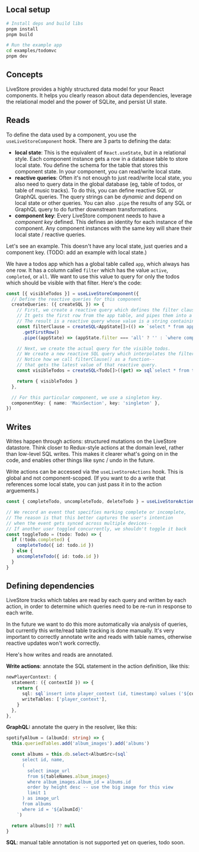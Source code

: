## Local setup

```sh
# Install deps and build libs
pnpm install
pnpm build

# Run the example app
cd examples/todomvc
pnpm dev
```

## Concepts

LiveStore provides a highly structured data model for your React components. It helps you clearly reason about data dependencies, leverage the relational model and the power of SQLite, and persist UI state.

## Reads

To define the data used by a component, you use the `useLiveStoreComponent` hook. There are 3 parts to defining the data:

- **local state**: This is the equivalent of `React.useState`, but in a relational style. Each component instance gets a row in a database table to store local state. You define the schema for the table that stores this component state. In your component, you can read/write local state.
- **reactive queries**: Often it's not enough to just read/write local state, you also need to query data in the global database (eg, table of todos, or table of music tracks). To do this, you can define reactive SQL or GraphQL queries. The query strings can be _dynamic_ and depend on local state or other queries. You can also `.pipe` the results of any SQL or GraphQL query to do further downstream transformations.
- **component key**: Every LiveStore component needs to have a _component key_ defined. This defines an identity for each instance of the component. Any component instances with the same key will share their local state / reactive queries.

Let's see an example. This doesn't have any local state, just queries and a component key. (TODO: add an example with local state.)

We have a todos app which has a global table called `app`, which always has one row. It has a column called `filter` which has the value `active`, `completed`, or `all`. We want to use this value to query for only the todos which should be visible with that filter. Here's the code:

```ts
const [{ visibleTodos }] = useLiveStoreComponent({
  // Define the reactive queries for this component
  createQueries: ({ createSQL }) => {
    // First, we create a reactive query which defines the filter clause for the SQL query.
    // It gets the first row from the app table, and pipes them into a transform function.
    // The result is a reactive query whose value is a string containing the filter clause.
    const filterClause = createSQL<AppState[]>(() => `select * from app;`)
      .getFirstRow()
      .pipe((appState) => (appState.filter === 'all' ? '' : `where completed = ${appState.filter === 'active'}`))

    // Next, we create the actual query for the visible todos.
    // We create a new reactive SQL query which interpolates the filterClause.
    // Notice how we call filterClause() as a function--
    // that gets the latest value of that reactive query.
    const visibleTodos = createSQL<Todo[]>((get) => sql`select * from todos ${filterClause()}`)

    return { visibleTodos }
  },

  // For this particular component, we use a singleton key.
  componentKey: { name: 'MainSection', key: 'singleton' },
})
```

## Writes

Writes happen through actions: structured mutations on the LiveStore datastore. Think closer to Redux-style actions at the domain level, rather than low-level SQL writes. This makes it clearer what's going on in the code, and enables other things like sync / undo in the future.

Write actions can be accessed via the `useLiveStoreActions` hook. This is global and not component-scoped. (If you want to do a write that references some local state, you can just pass it in to the action arguements.)

```ts
const { completeTodo, uncompleteTodo, deleteTodo } = useLiveStoreActions()

// We record an event that specifies marking complete or incomplete,
// The reason is that this better captures the user's intention
// when the event gets synced across multiple devices--
// If another user toggled concurrently, we shouldn't toggle it back
const toggleTodo = (todo: Todo) => {
  if (!todo.completed) {
    completeTodo({ id: todo.id })
  } else {
    uncompleteTodo({ id: todo.id })
  }
}
```

## Defining dependencies

LiveStore tracks which tables are read by each query and written by each action, in order to determine which queries need to be re-run in response to each write.

In the future we want to do this more automatically via analysis of queries, but currently this write/read table tracking is done manually. It's very important to correctly annotate write and reads with table names, otherwise reactive updates won't work correctly.

Here's how writes and reads are annotated.

**Write actions**: annotate the SQL statement in the action definition, like this:

```ts
newPlayerContext: {
  statement: ({ contextId }) => {
    return {
      sql: sql`insert into player_context (id, timestamp) values ('${contextId}', ${Date.now()})`,
      writeTables: ['player_context'],
    }
  },
},
```

**GraphQL:** annotate the query in the resolver, like this:

```ts
spotifyAlbum = (albumId: string) => {
  this.queriedTables.add('album_images').add('albums')

  const albums = this.db.select<AlbumSrc>(sql`
      select id, name,
      (
        select image_url
        from ${tableNames.album_images}
        where album_images.album_id = albums.id
        order by height desc -- use the big image for this view
        limit 1
      ) as image_url
      from albums
      where id = '${albumId}'
    `)

  return albums[0] ?? null
}
```

**SQL**: manual table annotation is not supported yet on queries, todo soon.
